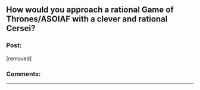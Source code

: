## How would you approach a rational Game of Thrones/ASOIAF with a clever and rational Cersei?

### Post:

[removed]

### Comments:

---

